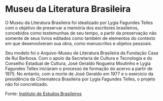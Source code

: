 # Museu da Literatura Brasileira

O Museu da Literatura Brasileira foi idealizado por Lygia Fagundes Telles com o
objetivo de preservar a memória dos escritores brasileiros, concebidos como
testemunhas de seu tempo, a partir da preservação não somente de seus livros
editados como também de elementos do contexto em que desenvolveram sua obra,
como manuscritos e objetos pessoais.

Seu modelo foi o Arquivo-Museu de Literatura Brasileira da Fundação Casa de Rui
Barbosa. Com o apoio da Secretaria de Cultura e Tecnologia e do Conselho
Estadual de Cultura, José Geraldo Nogueira Moutinho e Lygia Fagundes Telles
iniciaram o processo de formação do acervo a partir de 1975. No entanto, com a
morte de José Geraldo em 1977 e o exercício da presidência da Cinemateca
Brasileira por Lygia Fagundes Telles, o projeto não foi concretizado.

Fonte:
[Instituto de Estudos Brasileiros](http://www.ieb.usp.br/museu-da-literatura-brasileira/)

<!---

![tags](img/infobar_tags.svg)

The keywords represent prominent topics in and techniques of the artworks. Click
on the keywords in order to thematically narrow down the selection of paintings
and drawings.

![time](img/infobar_time.svg)

The artworks are positioned along their year of origin. Below the year you can
find further biographical information.

![time](img/infobar_scroll.svg)

You can either zoom with your touchpad or scroll wheel in the areas of the
artworks in order to see more details. Klick and drag the background in order to
adjust the visible area.
-->

